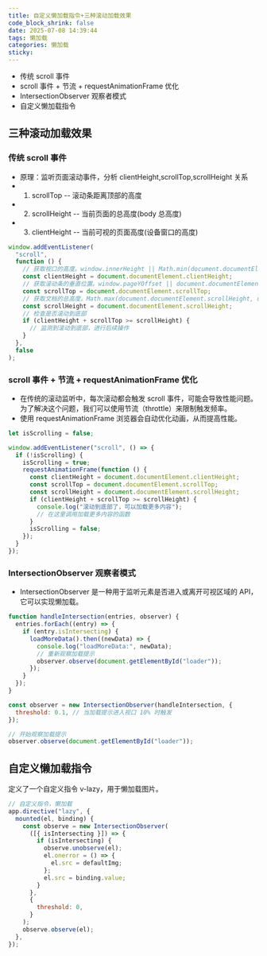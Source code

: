 ```yaml
---
title: 自定义懒加载指令+三种滚动加载效果
code_block_shrink: false
date: 2025-07-08 14:39:44
tags: 懒加载
categories: 懒加载
sticky:
---
```


- 传统 scroll 事件
- scroll 事件 + 节流 + requestAnimationFrame 优化
- IntersectionObserver 观察者模式
- 自定义懒加载指令

<!-- more -->

## 三种滚动加载效果

### 传统 scroll 事件

- 原理：监听页面滚动事件，分析 clientHeight,scrollTop,scrollHeight 关系
- 1.  scrollTop -- 滚动条距离顶部的高度
- 2.  scrollHeight -- 当前页面的总高度(body 总高度)
- 3.  clientHeight -- 当前可视的页面高度(设备窗口的高度)

```javascript
window.addEventListener(
  "scroll",
  function () {
    // 获取视口的高度。window.innerHeight || Math.min(document.documentElement.clientHeight, document.body.clientHeight);
    const clientHeight = document.documentElement.clientHeight;
    // 获取滚动条的垂直位置。window.pageYOffset || document.documentElement.scrollTop || document.body.scrollTop;
    const scrollTop = document.documentElement.scrollTop;
    // 获取文档的总高度。Math.max(document.documentElement.scrollHeight, document.body.scrollHeight);
    const scrollHeight = document.documentElement.scrollHeight;
    // 检查是否滚动到底部
    if (clientHeight + scrollTop >= scrollHeight) {
      // 监测到滚动到底部，进行后续操作
    }
  },
  false
);
```

### scroll 事件 + 节流 + requestAnimationFrame 优化

- 在传统的滚动监听中，每次滚动都会触发 scroll 事件，可能会导致性能问题。为了解决这个问题，我们可以使用节流（throttle）来限制触发频率。
- 使用 requestAnimationFrame 浏览器会自动优化动画，从而提高性能。

```javascript
let isScrolling = false;

window.addEventListener("scroll", () => {
  if (!isScrolling) {
    isScrolling = true;
    requestAnimationFrame(function () {
      const clientHeight = document.documentElement.clientHeight;
      const scrollTop = document.documentElement.scrollTop;
      const scrollHeight = document.documentElement.scrollHeight;
      if (clientHeight + scrollTop >= scrollHeight) {
        console.log("滚动到底部了，可以加载更多内容");
        // 在这里调用加载更多内容的函数
      }
      isScrolling = false;
    });
  }
});
```

### IntersectionObserver 观察者模式

- IntersectionObserver 是一种用于监听元素是否进入或离开可视区域的 API，它可以实现懒加载。

```javascript
function handleIntersection(entries, observer) {
  entries.forEach((entry) => {
    if (entry.isIntersecting) {
      loadMoreData().then((newData) => {
        console.log("loadMoreData:", newData);
        // 重新观察加载提示
        observer.observe(document.getElementById("loader"));
      });
    }
  });
}

const observer = new IntersectionObserver(handleIntersection, {
  threshold: 0.1, // 当加载提示进入视口 10% 时触发
});

// 开始观察加载提示
observer.observe(document.getElementById("loader"));
```

## 自定义懒加载指令

定义了一个自定义指令 v-lazy，用于懒加载图片。

```javascript
// 自定义指令，懒加载
app.directive("lazy", {
  mounted(el, binding) {
    const observe = new IntersectionObserver(
      ([{ isIntersecting }]) => {
        if (isIntersecting) {
          observe.unobserve(el);
          el.onerror = () => {
            el.src = defaultImg;
          };
          el.src = binding.value;
        }
      },
      {
        threshold: 0,
      }
    );
    observe.observe(el);
  },
});
```
